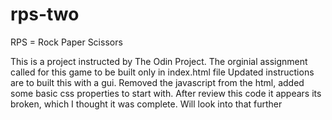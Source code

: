 # rps-two

RPS = Rock Paper Scissors

This is a project instructed by The Odin Project. The orginial assignment called for this game to be built only in index.html file
Updated instructions are to built this with a gui. Removed the javascript from the html, added some basic css properties to start with.
After review this code it appears its broken, which I thought it was complete. Will look into that further

